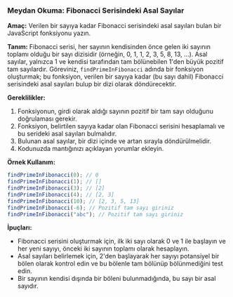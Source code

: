 ### Meydan Okuma: Fibonacci Serisindeki Asal Sayılar

**Amaç:** Verilen bir sayıya kadar Fibonacci serisindeki asal sayıları bulan bir JavaScript fonksiyonu yazın.

**Tanım:**
Fibonacci serisi, her sayının kendisinden önce gelen iki sayının toplamı olduğu bir sayı dizisidir (örneğin, 0, 1, 1, 2, 3, 5, 8, 13, ...). Asal sayılar, yalnızca 1 ve kendisi tarafından tam bölünebilen 1'den büyük pozitif tam sayılardır. Göreviniz, `findPrimeInFibonacci` adında bir fonksiyon oluşturmak; bu fonksiyon, verilen bir sayıya kadar (bu sayı dahil) Fibonacci serisindeki asal sayıları bulup bir dizi olarak döndürecektir.

**Gereklilikler:**

1. Fonksiyonun, girdi olarak aldığı sayının pozitif bir tam sayı olduğunu doğrulaması gerekir.
2. Fonksiyon, belirtilen sayıya kadar olan Fibonacci serisini hesaplamalı ve bu serideki asal sayıları bulmalıdır.
3. Bulunan asal sayılar, bir dizi içinde ve artan sırayla döndürülmelidir.
4. Kodunuzda mantığınızı açıklayan yorumlar ekleyin.

**Örnek Kullanım:**

```javascript
findPrimeInFibonacci(0); // 0
findPrimeInFibonacci(1); // []
findPrimeInFibonacci(3); // [2]
findPrimeInFibonacci(4); // [2, 3]
findPrimeInFibonacci(10); // [2, 3, 5, 13]
findPrimeInFibonacci(-6); // Pozitif tam sayı giriniz
findPrimeInFibonacci("abc"); // Pozitif tam sayı giriniz
```

**İpuçları:**

- Fibonacci serisini oluşturmak için, ilk iki sayı olarak 0 ve 1 ile başlayın ve her yeni sayıyı, önceki iki sayının toplamı olarak hesaplayın.
- Asal sayıları belirlemek için, 2'den başlayarak her sayıyı potansiyel bir bölen olarak kontrol edin ve bu bölenle tam bölünüp bölünmediğini test edin.
- Bir sayının kendisi dışında bir böleni bulunmadığında, bu sayı bir asal sayıdır.
